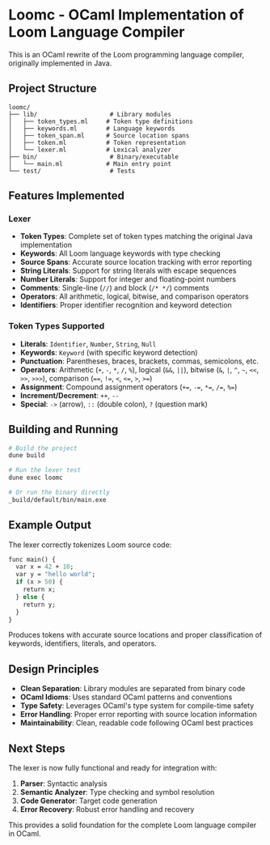 # Loomc - OCaml Implementation of Loom Language Compiler

This is an OCaml rewrite of the Loom programming language compiler, originally implemented in Java.

## Project Structure

```
loomc/
├── lib/                    # Library modules
│   ├── token_types.ml     # Token type definitions
│   ├── keywords.ml        # Language keywords
│   ├── token_span.ml      # Source location spans
│   ├── token.ml           # Token representation
│   └── lexer.ml           # Lexical analyzer
├── bin/                    # Binary/executable
│   └── main.ml            # Main entry point
└── test/                   # Tests
```

## Features Implemented

### Lexer
- **Token Types**: Complete set of token types matching the original Java implementation
- **Keywords**: All Loom language keywords with type checking
- **Source Spans**: Accurate source location tracking with error reporting
- **String Literals**: Support for string literals with escape sequences
- **Number Literals**: Support for integer and floating-point numbers
- **Comments**: Single-line (`//`) and block (`/* */`) comments
- **Operators**: All arithmetic, logical, bitwise, and comparison operators
- **Identifiers**: Proper identifier recognition and keyword detection

### Token Types Supported
- **Literals**: `Identifier`, `Number`, `String`, `Null`
- **Keywords**: `Keyword` (with specific keyword detection)
- **Punctuation**: Parentheses, braces, brackets, commas, semicolons, etc.
- **Operators**: Arithmetic (`+`, `-`, `*`, `/`, `%`), logical (`&&`, `||`), bitwise (`&`, `|`, `^`, `~`, `<<`, `>>`, `>>>`), comparison (`==`, `!=`, `<`, `<=`, `>`, `>=`)
- **Assignment**: Compound assignment operators (`+=`, `-=`, `*=`, `/=`, `%=`)
- **Increment/Decrement**: `++`, `--`
- **Special**: `->` (arrow), `::` (double colon), `?` (question mark)

## Building and Running

```bash
# Build the project
dune build

# Run the lexer test
dune exec loomc

# Or run the binary directly
_build/default/bin/main.exe
```

## Example Output

The lexer correctly tokenizes Loom source code:

```ocaml
func main() {
  var x = 42 + 10;
  var y = "hello world";
  if (x > 50) {
    return x;
  } else {
    return y;
  }
}
```

Produces tokens with accurate source locations and proper classification of keywords, identifiers, literals, and operators.

## Design Principles

- **Clean Separation**: Library modules are separated from binary code
- **OCaml Idioms**: Uses standard OCaml patterns and conventions
- **Type Safety**: Leverages OCaml's type system for compile-time safety
- **Error Handling**: Proper error reporting with source location information
- **Maintainability**: Clean, readable code following OCaml best practices

## Next Steps

The lexer is now fully functional and ready for integration with:
1. **Parser**: Syntactic analysis
2. **Semantic Analyzer**: Type checking and symbol resolution
3. **Code Generator**: Target code generation
4. **Error Recovery**: Robust error handling and recovery

This provides a solid foundation for the complete Loom language compiler in OCaml. 